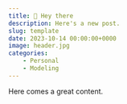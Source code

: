 ```yaml
---
title: 👋 Hey there
description: Here's a new post.
slug: template
date: 2023-10-14 00:00:00+0000
image: header.jpg
categories:
    - Personal
    - Modeling
---
```


Here comes a great content.